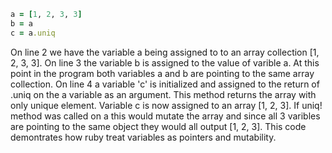 ```ruby
a = [1, 2, 3, 3]
b = a
c = a.uniq
```

On line 2 we have the variable a being assigned to to an array collection [1, 2, 3, 3]. On line 3 the variable b is assigned to the value of varible a. At this point in the program both variables a and b are pointing to the same array collection. On line 4 a variable 'c' is initialized and assigned to the return of .uniq on the a variable as an argument. This method returns the array with only unique element. Variable c is now assigned to an array [1, 2, 3]. If uniq! method was called on a this would mutate the array and since all 3 varibles are pointing to the same object they would all output [1, 2, 3]. This code demontrates how ruby treat variables as pointers and mutability.